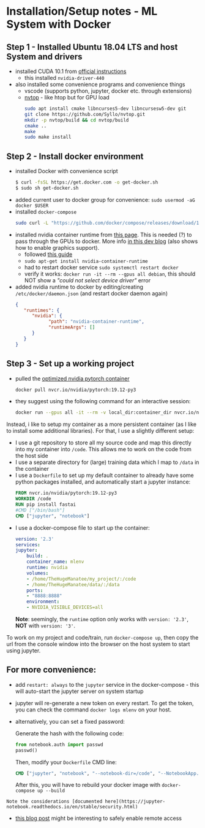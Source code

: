 # Installation/Setup notes - ML System with Docker

## Step 1 - Installed Ubuntu 18.04 LTS and host System and drivers
 - installed CUDA 10.1 from [official instructions](https://developer.nvidia.com/cuda-downloads?target_os=Linux&target_arch=x86_64&target_distro=Ubuntu&target_version=1804&target_type=debnetwork)
    - this installed `nvidia-driver-440`
 - also installed some convenience programs and convenience things
    - vscode (supports python, jupyter, docker etc. through extensions)
    - [nvtop](https://github.com/Syllo/nvtop) - like htop but for GPU load
      ```bash
      sudo apt install cmake libncurses5-dev libncursesw5-dev git
      git clone https://github.com/Syllo/nvtop.git
      mkdir -p nvtop/build && cd nvtop/build
      cmake ..
      make
      sudo make install
      ```
## Step 2 - Install docker environment
 - installed Docker with convenience script
    ```bash
    $ curl -fsSL https://get.docker.com -o get-docker.sh
    $ sudo sh get-docker.sh
    ```
 - added current user to docker group for convenience: `sudo usermod -aG docker $USER`
 - installed `docker-compose`
   ```bash
   sudo curl -L "https://github.com/docker/compose/releases/download/1.25.1/docker-compose-$(uname -s)-$(uname -m)" -o /usr/bin/docker-compose
   ```
 - installed nvidia container runtime from [this page](https://developer.nvidia.com/nvidia-container-runtime). 
    This is needed (?) to pass through the GPUs to docker. 
    More info [in this dev blog](https://devblogs.nvidia.com/gpu-containers-runtime/) (also shows how to enable graphics support).
    - followed [this guide](http://collabnix.com/introducing-new-docker-cli-api-support-for-nvidia-gpus-under-docker-engine-19-03-0-beta-release/)
    - `sudo apt-get install nvidia-container-runtime`
    - had to restart docker service `sudo systemctl restart docker`
    - verify it works: `docker run -it --rm --gpus all debian`, this should NOT show a *"could not select device driver"* error
 - added nvidia runtime to docker by editing/creating `/etc/docker/daemon.json` (and restart docker daemon again)
   ```json
   {
      "runtimes": {
         "nvidia": {
               "path": "nvidia-container-runtime",
               "runtimeArgs": []
         }
      }
   }
   ```
## Step 3 - Set up a working project
 - pulled the [optimized nvidia pytorch container](https://ngc.nvidia.com/catalog/containers/nvidia:pytorch)
    ```bash
    docker pull nvcr.io/nvidia/pytorch:19.12-py3
    ```
 - they suggest using the following command for an interactive session:
    ```bash
    docker run --gpus all -it --rm -v local_dir:container_dir nvcr.io/nvidia/pytorch:xx.xx-py3
    ```

Instead, i like to setup my container as a more persistent container (as I like to install some additional libraries). For that, I use a slightly different setup:
 - I use a git repository to store all my source code and map this directly into my container into `/code`. This allows me to work on the code from the host side
 - I use a separate directory for (large) training data which I map to `/data` in the container
 - I use a `Dockerfile` to set up my default container to already have some python packages installed, and automatically start a jupyter instance:
    ```Dockerfile
    FROM nvcr.io/nvidia/pytorch:19.12-py3
    WORKDIR /code
    RUN pip install fastai
    #CMD ["/bin/bash"]
    CMD ["jupyter", "notebook"]
    ```
 - I use a docker-compose file to start up the container:
    ```yml
    version: '2.3'
    services:
    jupyter:
        build: .
        container_name: mlenv
        runtime: nvidia
        volumes:
        - /home/TheHugeManatee/my_project/:/code
        - /home/TheHugeManatee/data/:/data
        ports:
        - "8888:8888"
        environment:
        - NVIDIA_VISIBLE_DEVICES=all
    ```
    **Note**: seemingly, the `runtime` option only works with `version: '2.3'`, **NOT** with `version: '3'`.

To work on my project and code/train, run `docker-compose up`, then copy the url from the console window into the browser on the host system to start using jupyter.


## For more convenience:
   - add `restart: always` to the `jupyter` service in the docker-compose - this will auto-start the jupyter server on system startup
   - jupyter will re-generate a new token on every restart. To get the token, you can check the command `docker logs mlenv` on your host.
   - alternatively, you can set a fixed password: 

        Generate the hash with the following code:
        ```python
        from notebook.auth import passwd
        passwd()
        ```
        Then, modify your `Dockerfile` CMD line:
        ```Dockerfile
        CMD ["jupyter", "notebook", "--notebook-dir=/code", "--NotebookApp.password='sha1:c7e6e0960789:076aa53621717f7be7eede61a95fd9772ec74784'"]
        ```
        After this, you will have to rebuild your docker image with `docker-compose up --build`

    Note the considerations [documented here](https://jupyter-notebook.readthedocs.io/en/stable/security.html)
   - [this blog post](https://ljvmiranda921.github.io/notebook/2018/01/31/running-a-jupyter-notebook/) might be interesting to safely enable remote access